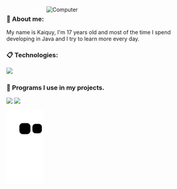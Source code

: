 

<img src="https://i2.wp.com/allhtaccess.info/wp-content/uploads/2018/03/programming.gif?fit=1281%2C716&ssl=1" min-width="200px" max-width="200px" width="400px" align="right" alt="Computer">

### 🎩 About me:

My name is Kaiquy, I'm 17 years old and most of the time
I spend developing in Java
and I try to learn more every day.

### :clipboard: Technologies:

<code><img height="30" src="https://img.shields.io/badge/Java-007396?style=for-the-badge&logo=java&logoColor=white"></code>

### 🚀 Programs I use in my projects.

<code><img height="30" src="https://img.shields.io/badge/IntelliJ-black?style=for-the-badge&logo=intellij-idea&logoColor=white"></code>
<code><img height="30" src="https://img.shields.io/badge/GitHub_Desktop-gray?style=for-the-badge&logo=github&logoColor=purple"></code>
 
 
![Snake animation](https://github.com/rafaballerini/rafaballerini/blob/output/github-contribution-grid-snake.svg)
